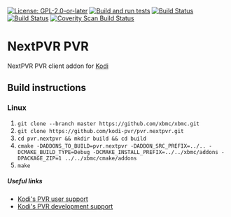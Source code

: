 [![License: GPL-2.0-or-later](https://img.shields.io/badge/License-GPL%20v2+-blue.svg)](LICENSE.md)
[![Build and run tests](https://github.com/kodi-pvr/pvr.nextpvr/actions/workflows/build.yml/badge.svg?branch=Matrix)](https://github.com/kodi-pvr/pvr.nextpvr/actions/workflows/build.yml)
[![Build Status](https://dev.azure.com/teamkodi/kodi-pvr/_apis/build/status/kodi-pvr.pvr.nextpvr?branchName=Matrix)](https://dev.azure.com/teamkodi/kodi-pvr/_build/latest?definitionId=64&branchName=Matrix)
[![Build Status](https://jenkins.kodi.tv/view/Addons/job/kodi-pvr/job/pvr.nextpvr/job/Matrix/badge/icon)](https://jenkins.kodi.tv/blue/organizations/jenkins/kodi-pvr%2Fpvr.nextpvr/branches/)
[![Coverity Scan Build Status](https://scan.coverity.com/projects/5120/badge.svg)](https://scan.coverity.com/projects/5120)

# NextPVR PVR
NextPVR PVR client addon for [Kodi](https://kodi.tv)

## Build instructions

### Linux

1. `git clone --branch master https://github.com/xbmc/xbmc.git`
2. `git clone https://github.com/kodi-pvr/pvr.nextpvr.git`
3. `cd pvr.nextpvr && mkdir build && cd build`
4. `cmake -DADDONS_TO_BUILD=pvr.nextpvr -DADDON_SRC_PREFIX=../.. -DCMAKE_BUILD_TYPE=Debug -DCMAKE_INSTALL_PREFIX=../../xbmc/addons -DPACKAGE_ZIP=1 ../../xbmc/cmake/addons`
5. `make`

##### Useful links

* [Kodi's PVR user support](https://forum.kodi.tv/forumdisplay.php?fid=167)
* [Kodi's PVR development support](https://forum.kodi.tv/forumdisplay.php?fid=136)
